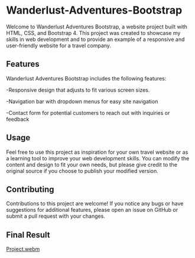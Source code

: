 # Wanderlust-Adventures-Bootstrap

Welcome to Wanderlust Adventures Bootstrap, a website project built with HTML, CSS, and Bootstrap 4. This project was created to showcase my skills in web development and to provide an example of a responsive and user-friendly website for a travel company.

## Features

Wanderlust Adventures Bootstrap includes the following features:

-Responsive design that adjusts to fit various screen sizes.

-Navigation bar with dropdown menus for easy site navigation

-Contact form for potential customers to reach out with inquiries or feedback



## Usage

Feel free to use this project as inspiration for your own travel website or as a learning tool to improve your web development skills. You can modify the content and design to fit your own needs, but please give credit to the original source if you choose to publish your modified version.


## Contributing

Contributions to this project are welcome! If you notice any bugs or have suggestions for additional features, please open an issue on GitHub or submit a pull request with your changes.

## Final Result

[Project.webm](https://user-images.githubusercontent.com/116310246/221443197-f0ba6f4c-fe26-4e14-b653-74b18010a268.webm)

